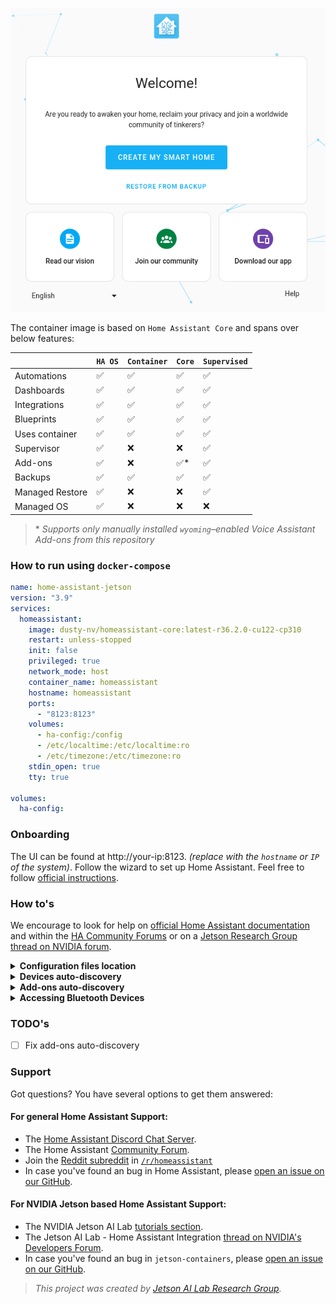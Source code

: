 <p align="center"><img src="ha_onboarding.png" title="Home Assistant Core" alt="Home Assistant Core onboarding screen" /></p>

The container image is based on `Home Assistant Core` and spans over below features:

| | `HA OS` | `Container` | `Core` | `Supervised` |
|---|---|---|---|---|
| Automations | ✅ | ✅ | ✅ | ✅ |
| Dashboards | ✅ | ✅ | ✅ | ✅ |
| Integrations | ✅ | ✅ | ✅ | ✅ |
| Blueprints | ✅ | ✅ | ✅ | ✅ |
| Uses container | ✅ | ✅ | ✅ | ✅ |
| Supervisor | ✅ | ❌ | ❌ | ✅ |
| Add-ons | ✅ | ❌ | ✅* | ✅ |
| Backups | ✅ | ✅ | ✅ | ✅ |
| Managed Restore | ✅ | ❌ | ❌ | ✅ |
| Managed OS | ✅ | ❌ | ❌ | ❌ |

> \* *Supports only manually installed `wyoming`–enabled Voice Assistant Add-ons from this repository*

### How to run using `docker-compose`

```yaml
name: home-assistant-jetson
version: "3.9"
services:
  homeassistant:
    image: dusty-nv/homeassistant-core:latest-r36.2.0-cu122-cp310
    restart: unless-stopped
    init: false
    privileged: true
    network_mode: host
    container_name: homeassistant
    hostname: homeassistant
    ports:
      - "8123:8123"
    volumes:
      - ha-config:/config
      - /etc/localtime:/etc/localtime:ro
      - /etc/timezone:/etc/timezone:ro
    stdin_open: true
    tty: true

volumes:
  ha-config:
```

### Onboarding

The UI can be found at http://your-ip:8123. *(replace with the `hostname` or `IP` of the system)*. Follow the wizard to set up Home Assistant. Feel free to follow [official instructions](https://www.home-assistant.io/getting-started/onboarding/).

### How to's

We encourage to look for help on [official Home Assistant documentation](https://www.home-assistant.io/docs/) and within the [HA Community Forums](https://community.home-assistant.io/) or on a [Jetson Research Group](https://www.jetson-ai-lab.com/research.html) [thread on NVIDIA forum](https://forums.developer.nvidia.com/t/jetson-ai-lab-home-assistant-integration/288225).

<details>
<summary><b>Configuration files location</b></summary>
<hr>

You can specify where you want to store your Home Assistant Core configuration by attaching a docker `volume`. Make sure that you keep the `:/config` part:

```sh
-v /PATH_TO_YOUR_CONFIG:/config
```
<hr>
<br>
</details>

<details>
<summary><b>Devices auto-discovery</b></summary>
<hr>

Home Assistant can discover and automatically configure `zeroconf`/`mDNS` and `UPnP` devices and add-ons on your network. In order for this to work you must create the container with `--net=host`:

when using `docker cli`:
```sh
--net=host
```

when using `docker-compose.yaml`:
```yaml
network_mode: host
```
<hr>
<br>
</details>

<details>
<summary><b>Add-ons auto-discovery</b></summary>
<hr>

> **TLDR;** *It's disabled, go with manual way...*

The native auto-discovery of add-ons running on the same host/network is disabled due to the requirement of running [`Home Assistant Supervisor`](https://www.home-assistant.io/integrations/hassio/). This has some deep debian system dependencies which ware too tidious to port in this project.

> Most Home Assistant add-on's are using [`bashio`](https://github.com/hassio-addons/bashio) under the hood so some of the system overlays commands ware adjusted to make it work without `Supervisor`.

#### Manual `wyoming` add-on discovery

To manually add the `wyoming` enabled add-on from this repository to the running Home Assistant Core instance, just follow below steps:

1. Browse to your **Home Assistant** instance (eg.: `homeassistant.local:8123`).
2. Go to `Settings > Devices & Services`.
3. In the bottom right corner, select the `Add Integration` button.
4. From the list, search & select `Wyoming Protocol`.
5. Enter the `wyoming` add-on `Host IP` address (use `localhost` if running of the same host as Home Assistant).
6. Enter the `wyoming` add-on `port` (default is `10400`).
<hr>
<br>
</details>

<details>
<summary><b>Accessing Bluetooth Devices</b></summary>
<hr>

In order to provide **Home Assistant** with access to the host's `Bluetooth` device(s), Home Assistant Core container uses `BlueZ` on the `host` - add the capabilities `NET_ADMIN` and `NET_RAW` to the container, and map `dbus` as a `volume` as shown in the below examples to enable Bluetooth support:

when using `docker cli`:
```sh
--cap-add=NET_ADMIN \
--cap-add=NET_RAW \
-v /var/run/dbus:/var/run/dbus:ro
```
when using `docker-compose.yaml`:
```yaml
cap_add:
  - NET_ADMIN
  - NET_RAW
volumes:
  - /var/run/dbus:/var/run/dbus:ro
```
<hr>
<br>
</details>

### TODO's

- [ ] Fix add-ons auto-discovery

### Support

Got questions? You have several options to get them answered:

#### For general **Home Assistant** Support:
- The [Home Assistant Discord Chat Server](https://discord.gg/c5DvZ4e).
- The Home Assistant [Community Forum](https://community.home-assistant.io/).
- Join the [Reddit subreddit](https://reddit.com/r/homeassistant) in [`/r/homeassistant`](https://reddit.com/r/homeassistant)
- In case you've found an bug in Home Assistant, please [open an issue on our GitHub](https://github.com/home-assistant/addons/issues).

#### For NVIDIA Jetson based Home Assistant Support:
- The NVIDIA Jetson AI Lab [tutorials section](https://www.jetson-ai-lab.com/tutorial-intro.html).
- The Jetson AI Lab - Home Assistant Integration [thread on NVIDIA's Developers Forum](https://forums.developer.nvidia.com/t/jetson-ai-lab-home-assistant-integration/288225).
- In case you've found an bug in `jetson-containers`, please [open an issue on our GitHub](https://github.com/dusty-nv/jetson-containers/issues).


> *This project was created by [Jetson AI Lab Research Group](https://www.jetson-ai-lab.com/research.html).*